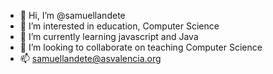 - 👋 Hi, I’m @samuellandete
- 👀 I’m interested in education, Computer Science
- 🌱 I’m currently learning javascript and Java
- 💞️ I’m looking to collaborate on teaching Computer Science
- 📫 samuellandete@asvalencia.org

<!---
samuellandete/samuellandete is a ✨ special ✨ repository because its `README.md` (this file) appears on your GitHub profile.
You can click the Preview link to take a look at your changes.
--->
